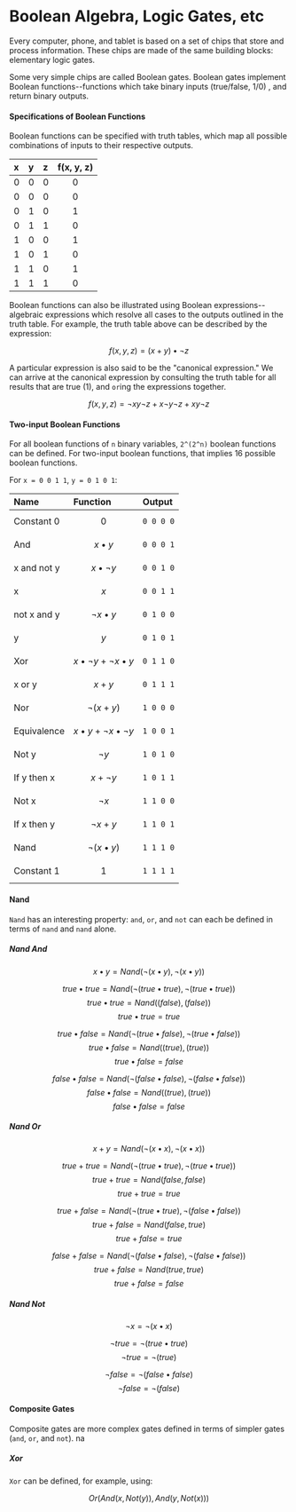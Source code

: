 # Boolean Algebra, Logic Gates, etc

Every computer, phone, and tablet is based on a set of chips that store and process information. These chips are made of the same building blocks: elementary logic gates.

Some very simple chips are called Boolean gates. Boolean gates implement Boolean functions--functions which take binary inputs (true/false, 1/0) , and return binary outputs. 

#### Specifications of Boolean Functions

Boolean functions can be specified with truth tables, which map all possible combinations of inputs to their respective outputs.

| x | y | z | f(x, y, z) |
|:--|:--|:--|:-----------:| 
| 0 | 0 | 0 | 0 |
| 0 | 0 | 0 | 0 |
| 0 | 1 | 0 | 1 |
| 0 | 1 | 1 | 0 |
| 1 | 0 | 0 | 1 |
| 1 | 0 | 1 | 0 |
| 1 | 1 | 0 | 1 |
| 1 | 1 | 1 | 0 |

Boolean functions can also be illustrated using Boolean expressions--algebraic expressions which resolve all cases to the outputs outlined in the truth table. For example, the truth table above can be described by the expression:

$$	f(x, y, z) = (x + y) \bullet \neg z $$

A particular expression is also said to be the "canonical expression." We can arrive at the canonical expression by consulting the truth table for all results that are true (1), and `or`ing the expressions together.

$$ f(x, y, z) = \neg x y \neg z + x \neg y \neg z + xy \neg z $$ 

#### Two-input Boolean Functions

For all boolean functions of `n` binary variables, `2^(2^n)` boolean functions can be defined. For two-input boolean functions, that implies 16 possible boolean functions. 

For `x = 0 0 1 1`, `y = 0 1 0 1`:

| Name        | Function               | Output    |
| :-----------| :--------------------- | :-------- |
| Constant 0  | $$ 0 $$                | `0 0 0 0` |
| And         | $$ x \bullet y $$      | `0 0 0 1` |
| x and not y | $$ x \bullet \neg y $$ | `0 0 1 0` |
| x           | $$ x $$                | `0 0 1 1` |
| not x and y | $$ \neg x \bullet y $$ | `0 1 0 0` |
| y           | $$ y $$                | `0 1 0 1` |
| Xor         | $$ x \bullet \neg y + \neg x \bullet y $$ | `0 1 1 0` |
| x or y      | $$ x + y $$            | `0 1 1 1` |
| Nor         | $$ \neg (x + y) $$     | `1 0 0 0` |
| Equivalence | $$ x \bullet y + \neg x \bullet \neg y $$     | `1 0 0 1` |
| Not y       | $$ \neg y $$           | `1 0 1 0` |
| If y then x | $$ x + \neg y $$       | `1 0 1 1` |
| Not x       | $$ \neg x $$           | `1 1 0 0` |
| If x then y | $$ \neg x + y $$       | `1 1 0 1` |
| Nand        | $$ \neg (x \bullet y) $$ | `1 1 1 0` |
| Constant 1 | $$ 1 $$                 | `1 1 1 1` |

#### Nand

`Nand` has an interesting property: `and`, `or`, and `not` can each be defined in terms of `nand` and `nand` alone. 

##### Nand And

$$ x \bullet y = Nand(\neg(x \bullet y), \neg(x \bullet y)) $$

$$ true \bullet true = Nand(\neg(true \bullet true), \neg(true \bullet true)) $$
$$ true \bullet true = Nand((false), (false)) $$
$$ true \bullet true = true $$

$$ true \bullet false = Nand(\neg(true \bullet false), \neg(true \bullet false)) $$
$$ true \bullet false = Nand((true), (true)) $$
$$ true \bullet false = false $$

$$ false \bullet false = Nand(\neg(false \bullet false), \neg(false \bullet false)) $$
$$ false \bullet false = Nand((true), (true)) $$
$$ false \bullet false = false $$

##### Nand Or

$$ x + y = Nand(\neg(x \bullet x), \neg(x \bullet x)) $$

$$ true + true = Nand(\neg(true \bullet true), \neg(true \bullet true)) $$
$$ true + true = Nand(false, false) $$
$$ true + true = true $$

$$ true + false = Nand(\neg(true \bullet true), \neg(false \bullet false)) $$
$$ true + false = Nand(false, true) $$
$$ true + false = true $$

$$ false + false = Nand(\neg(false \bullet false), \neg(false \bullet false)) $$
$$ true + false = Nand(true, true) $$
$$ true + false = false $$

##### Nand Not

$$ \neg x = \neg(x \bullet x) $$

$$ \neg true = \neg(true \bullet true) $$
$$ \neg true = \neg(true) $$

$$ \neg false = \neg(false \bullet false) $$
$$ \neg false = \neg(false) $$

#### Composite Gates

Composite gates are more complex gates defined in terms of simpler gates (`and`, `or`, and `not`). 
na
##### Xor

`Xor` can be defined, for example, using:

$$ Or(And(x, Not(y)), And(y, Not(x))) $$



